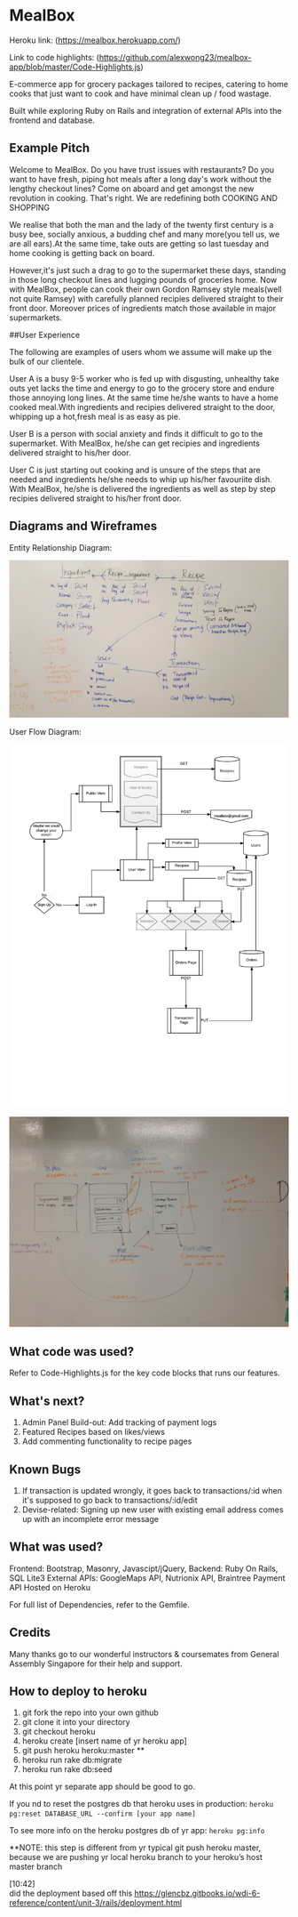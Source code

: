 # MealBox
Heroku link: (https://mealbox.herokuapp.com/)

Link to code highlights: (https://github.com/alexwong23/mealbox-app/blob/master/Code-Highlights.js)

E-commerce app for grocery packages tailored to recipes, catering to home cooks that just want to cook and have minimal clean up / food wastage.

Built while exploring Ruby on Rails and integration of external APIs into the frontend and database.

## Example Pitch

Welcome to MealBox. Do you have trust issues with restaurants? Do you want to have fresh, piping hot meals after a long day's work without the lengthy checkout lines?
Come on aboard and get amongst the new revolution in cooking. That's right. We are redefining both COOKING AND SHOPPING

We realise that both the man and the lady of the twenty first century is a busy bee, socially anxious, a budding chef and many more(you tell us, we are all ears).At the same time, take outs are getting so last tuesday and home cooking is getting back on board.

However,it's just such a drag to go to the supermarket these days, standing in those long checkout lines and lugging pounds of groceries home. Now with MealBox, people  can cook their own Gordon Ramsey style meals(well not quite Ramsey) with carefully planned recipies delivered straight to their front door. Moreover prices of ingredients match those available in major supermarkets.

##User Experience

The following are examples of users whom we assume will make up the bulk of our clientele.

User A is a busy 9-5 worker who is fed up with disgusting, unhealthy take outs yet lacks the time and energy to go to the grocery store and endure those annoying long lines. At the same time he/she wants to have a home cooked meal.With ingredients and recipies delivered straight to the door, whipping up a hot,fresh meal is as easy as pie.

User B is a person with social anxiety and finds it difficult to go to the supermarket. With MealBox, he/she can get recipies and ingredients delivered straight to his/her door.

User C is just starting out cooking and is unsure of the steps that are needed and ingredients he/she needs to whip up his/her favouriite dish. With MealBox, he/she is delivered the ingredients as well as step by step recipies delivered straight to his/her front door.

## Diagrams and Wireframes

Entity Relationship Diagram:

![ERD](https://github.com/alexwong23/mealbox-app/blob/master/wdi6_presentation/ERD.jpg)

User Flow Diagram:

![User Flow Diagram](https://github.com/alexwong23/mealbox-app/blob/master/wdi6_presentation/user_flow_diagram.jpg)

![Nutritonix Integration Diagram](https://github.com/alexwong23/mealbox-app/blob/master/wdi6_presentation/nutritonix_api_integration.jpg)

## What code was used?

Refer to Code-Highlights.js for the key code blocks that runs our features.

## What's next?
1. Admin Panel Build-out: Add tracking of payment logs
2. Featured Recipes based on likes/views
3. Add commenting functionality to recipe pages

## Known Bugs
1. If transaction is updated wrongly, it goes back to transactions/:id when it's supposed to go back to transactions/:id/edit
2. Devise-related: Signing up new user with existing email address comes up with an incomplete error message

## What was used?

Frontend: Bootstrap, Masonry, Javascipt/jQuery,
Backend: Ruby On Rails, SQL Lite3
External APIs: GoogleMaps API, Nutrionix API, Braintree Payment API
Hosted on Heroku

For full list of Dependencies, refer to the Gemfile.

## Credits

Many thanks go to our wonderful instructors & coursemates from General Assembly Singapore for their help and support.

## How to deploy to heroku
1. git fork the repo into your own github
2. git clone it into your directory
3. git checkout heroku
4. heroku create [insert name of yr heroku app]
5. git push heroku heroku:master **
6. heroku run rake db:migrate
7. heroku run rake db:seed

At this point yr separate app should be good to go.

If you nd to reset the postgres db that heroku uses in production:
`heroku pg:reset DATABASE_URL --confirm [your app name]`

To see more info on the heroku postgres db of yr app:
`heroku pg:info`

**NOTE: this step is different from yr typical git push heroku master, because we are pushing yr local heroku branch to your heroku’s host master branch

[10:42]  
did the deployment based off this https://glencbz.gitbooks.io/wdi-6-reference/content/unit-3/rails/deployment.html
